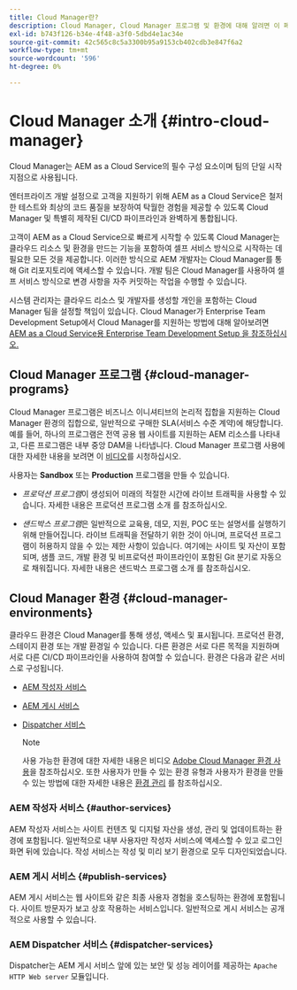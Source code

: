 ```yaml
---
title: Cloud Manager란?
description: Cloud Manager, Cloud Manager 프로그램 및 환경에 대해 알려면 이 페이지를 따르십시오.
exl-id: b743f126-b34e-4f48-a3f0-5dbd4e1ac34e
source-git-commit: 42c565c8c5a3300b95a9153cb402cdb3e847f6a2
workflow-type: tm+mt
source-wordcount: '596'
ht-degree: 0%

---
```


# Cloud Manager 소개 {#intro-cloud-manager}

Cloud Manager는 AEM as a Cloud Service의 필수 구성 요소이며 팀의 단일 시작 지점으로 사용됩니다.

엔터프라이즈 개발 설정으로 고객을 지원하기 위해 AEM as a Cloud Service은 철저한 테스트와 최상의 코드 품질을 보장하여 탁월한 경험을 제공할 수 있도록 Cloud Manager 및 특별히 제작된 CI/CD 파이프라인과 완벽하게 통합됩니다.

고객이 AEM as a Cloud Service으로 빠르게 시작할 수 있도록 Cloud Manager는 클라우드 리소스 및 환경을 만드는 기능을 포함하여 셀프 서비스 방식으로 시작하는 데 필요한 모든 것을 제공합니다. 이러한 방식으로 AEM 개발자는 Cloud Manager를 통해 Git 리포지토리에 액세스할 수 있습니다. 개발 팀은 Cloud Manager를 사용하여 셀프 서비스 방식으로 변경 사항을 자주 커밋하는 작업을 수행할 수 있습니다.

시스템 관리자는 클라우드 리소스 및 개발자를 생성할 개인을 포함하는 Cloud Manager 팀을 설정할 책임이 있습니다. Cloud Manager가 Enterprise Team Development Setup에서 Cloud Manager를 지원하는 방법에 대해 알아보려면 [AEM as a Cloud Service용 Enterprise Team Development Setup 을 참조하십시오.](/help/implementing/cloud-manager/enterprise-team-dev-setup.md)

## Cloud Manager 프로그램 {#cloud-manager-programs}

Cloud Manager 프로그램은 비즈니스 이니셔티브의 논리적 집합을 지원하는 Cloud Manager 환경의 집합으로, 일반적으로 구매한 SLA(서비스 수준 계약)에 해당합니다. 예를 들어, 하나의 프로그램은 전역 공용 웹 사이트를 지원하는 AEM 리소스를 나타내고, 다른 프로그램은 내부 중앙 DAM을 나타냅니다. Cloud Manager 프로그램 사용에 대한 자세한 내용을 보려면 이 [비디오](https://experienceleague.adobe.com/docs/experience-manager-learn/cloud-service/cloud-manager/programs.html?lang=en)를 시청하십시오.

사용자는 **Sandbox** 또는 **Production** 프로그램을 만들 수 있습니다.

* *프로덕션 프로그램*이 생성되어 미래의 적절한 시간에 라이브 트래픽을 사용할 수 있습니다.
자세한 내용은 프로덕션 프로그램 소개 를 참조하십시오.

* *샌드박스 프로그램*은 일반적으로 교육용, 데모, 지원, POC 또는 설명서를 실행하기 위해 만들어집니다. 라이브 트래픽을 전달하기 위한 것이 아니며, 프로덕션 프로그램이 허용하지 않을 수 있는 제한 사항이 있습니다. 여기에는 사이트 및 자산이 포함되며, 샘플 코드, 개발 환경 및 비프로덕션 파이프라인이 포함된 Git 분기로 자동으로 채워집니다.
자세한 내용은 샌드박스 프로그램 소개 를 참조하십시오.

## Cloud Manager 환경 {#cloud-manager-environments}

클라우드 환경은 Cloud Manager를 통해 생성, 액세스 및 표시됩니다. 프로덕션 환경, 스테이지 환경 또는 개발 환경일 수 있습니다. 다른 환경은 서로 다른 목적을 지원하며 서로 다른 CI/CD 파이프라인을 사용하여 참여할 수 있습니다. 환경은 다음과 같은 서비스로 구성됩니다.

* [AEM 작성자 서비스](#author-services)
* [AEM 게시 서비스](#publish-services)
* [Dispatcher 서비스](#dispatcher-services)

   >[!NOTE]
   > 사용 가능한 환경에 대한 자세한 내용은 비디오 [Adobe Cloud Manager 환경 사용](https://experienceleague.adobe.com/docs/experience-manager-learn/cloud-service/cloud-manager/environments.html?lang=en#cloud-manager)을 참조하십시오. 또한 사용자가 만들 수 있는 환경 유형과 사용자가 환경을 만들 수 있는 방법에 대한 자세한 내용은 [환경 관리](https://experienceleague.adobe.com/docs/experience-manager-cloud-service/implementing/using-cloud-manager/manage-environments.html?lang=en) 를 참조하십시오.

### AEM 작성자 서비스 {#author-services}

AEM 작성자 서비스는 사이트 컨텐츠 및 디지털 자산을 생성, 관리 및 업데이트하는 환경에 포함됩니다. 일반적으로 내부 사용자만 작성자 서비스에 액세스할 수 있고 로그인 화면 뒤에 있습니다. 작성 서비스는 작성 및 미리 보기 환경으로 모두 디자인되었습니다.

### AEM 게시 서비스 {#publish-services}

AEM 게시 서비스는 웹 사이트와 같은 최종 사용자 경험을 호스팅하는 환경에 포함됩니다. 사이트 방문자가 보고 상호 작용하는 서비스입니다. 일반적으로 게시 서비스는 공개적으로 사용할 수 있습니다.

### AEM Dispatcher 서비스 {#dispatcher-services}

Dispatcher는 AEM 게시 서비스 앞에 있는 보안 및 성능 레이어를 제공하는 `Apache HTTP Web server` 모듈입니다.
